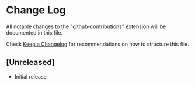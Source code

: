 # Change Log

All notable changes to the "github-contributions" extension will be documented in this file.

Check [Keep a Changelog](http://keepachangelog.com/) for recommendations on how to structure this file.

## [Unreleased]

- Initial release